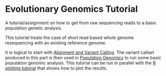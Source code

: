 # Evolutionary Genomics Tutorial
A tutorial/assignment on how to get from raw sequencing reads to a basic population genetic analysis.

This tutorial treats the case of short read based whole genome resequencing with an existing reference genome.

It is logical to start with [Alignment and Variant Calling](AlignmentVariantCalling.md). The variant callset produced in this part is then used in [Population Genomics](PopulationGenomics.md) to run some basic population genomic analysis. This tutorial can be run in parallel with the [R plotting tutorial](PlottingPopgenR.md) that shows how to plot the results. 
